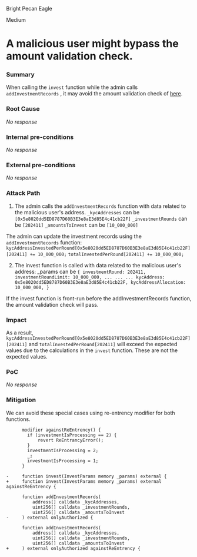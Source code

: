 Bright Pecan Eagle

Medium

# A malicious user might bypass the amount validation check.

### Summary

When calling the `invest` function while the admin calls `addInvestmentRecords` , it may avoid the amount validation check of [here](https://github.com/sherlock-audit/2024-11-vvv-exchange-update/blob/main/vvv-platform-smart-contracts/contracts/vc/VVVVCInvestmentLedger.sol#L173-L180).

### Root Cause

_No response_

### Internal pre-conditions

_No response_

### External pre-conditions

_No response_

### Attack Path

1. The admin calls the `addInvestmentRecords` function with data related to the malicious user's address.
`_kycAddresses` can be `[0x5e8020dd5ED8787D60B3E3e8aE3d85E4c41cb22F]`
`_investmentRounds` can be `[202411]`
`_amountsToInvest` can be `[10_000_000]`

The admin can update the investment records using the `addInvestmentRecords` function:
`kycAddressInvestedPerRound[0x5e8020dd5ED8787D60B3E3e8aE3d85E4c41cb22F][202411] += 10_000_000;`
`totalInvestedPerRound[202411] += 10_000_000;`

2. The invest function is called with data related to the malicious user's address:
_params can be
`{
  investmentRound: 202411,
  investmentRoundLimit: 10_000_000,
  ... ... ...
  kycAddress: 0x5e8020dd5ED8787D60B3E3e8aE3d85E4c41cb22F,
  kycAddressAllocation: 10_000_000,
}`

If the invest function is front-run before the addInvestmentRecords function, the amount validation check will pass.


### Impact

As a result, `kycAddressInvestedPerRound[0x5e8020dd5ED8787D60B3E3e8aE3d85E4c41cb22F][202411]` and `totalInvestedPerRound[202411]` will exceed the expected values due to the calculations in the `invest` function.
These are not the expected values.

### PoC

_No response_

### Mitigation

We can avoid these special cases using re-entrency modifier for both functions.

```solidity
      modifier againstReEntrency() {
        if (investmentIsProcessing == 2) {
            revert ReEntrancyError();
        }
        investmentIsProcessing = 2;
        _;
        investmentIsProcessing = 1;
      }

-     function invest(InvestParams memory _params) external {
+     function invest(InvestParams memory _params) external againstReEntrency {

      function addInvestmentRecords(
          address[] calldata _kycAddresses,
          uint256[] calldata _investmentRounds,
          uint256[] calldata _amountsToInvest
-     ) external onlyAuthorized {

      function addInvestmentRecords(
          address[] calldata _kycAddresses,
          uint256[] calldata _investmentRounds,
          uint256[] calldata _amountsToInvest
+     ) external onlyAuthorized againstReEntrency {
```